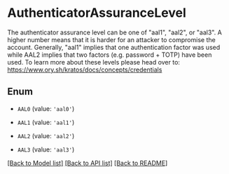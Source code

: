 # AuthenticatorAssuranceLevel

The authenticator assurance level can be one of \"aal1\", \"aal2\", or \"aal3\". A higher number means that it is harder for an attacker to compromise the account.  Generally, \"aal1\" implies that one authentication factor was used while AAL2 implies that two factors (e.g. password + TOTP) have been used.  To learn more about these levels please head over to: https://www.ory.sh/kratos/docs/concepts/credentials

## Enum

* `AAL0` (value: `'aal0'`)

* `AAL1` (value: `'aal1'`)

* `AAL2` (value: `'aal2'`)

* `AAL3` (value: `'aal3'`)

[[Back to Model list]](../README.md#documentation-for-models) [[Back to API list]](../README.md#documentation-for-api-endpoints) [[Back to README]](../README.md)


